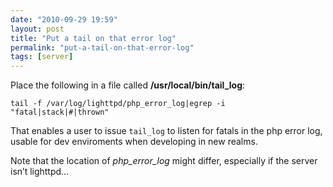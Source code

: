 ```yaml
---
date: "2010-09-29 19:59"
layout: post
title: "Put a tail on that error log"
permalink: "put-a-tail-on-that-error-log"
tags: [server]
---
```


Place the following in a file called <strong>/usr/local/bin/tail_log</strong>:

<code>tail -f /var/log/lighttpd/php_error_log|egrep -i "fatal|stack|#|thrown"</code>

That enables a user to issue <code>tail_log</code> to listen for fatals in the php error log, usable for dev enviroments when developing in new realms.

Note that the location of <em>php_error_log</em> might differ, especially if the server isn’t lighttpd…
